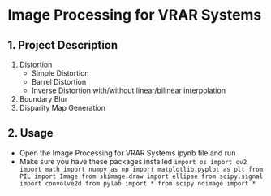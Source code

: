 # Image Processing for VRAR Systems
## 1. Project Description
1. Distortion
    - Simple Distortion
    - Barrel Distortion
    - Inverse Distortion with/without linear/bilinear interpolation
2. Boundary Blur
3. Disparity Map Generation
## 2. Usage
- Open the Image Processing for VRAR Systems ipynb file and run
- Make sure you have these packages installed
`import os
import cv2
import math
import numpy as np
import matplotlib.pyplot as plt
from PIL import Image
from skimage.draw import ellipse
from scipy.signal import convolve2d
from pylab import *
from scipy.ndimage import *`